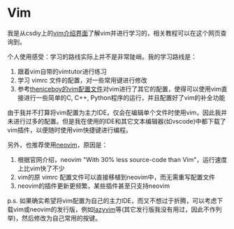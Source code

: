 # Vim

我是从csdiy上的[vim介绍界面](https://csdiy.wiki/%E5%BF%85%E5%AD%A6%E5%B7%A5%E5%85%B7/Vim/)了解vim并进行学习的，相关教程可以在这个网页查询到。

个人使用感受：学习的路线实际上并不是非常陡峭。我的学习路线是：

1. 跟着vim自带的vimtutor进行练习
2. 学习 vimrc 文件的配置，对一些常用键进行修改
3. 参考[theniceboy的vim配置文件](https://github.com/theniceboy/.vim)对vim进行了其它的配置，使得可以使用vim直接进行一些简单的C, C++, Python程序的运行，并且配置好了vim的补全功能

由于我并不打算将vim配置为主力IDE，仅会在编辑单个文件时使用vim，因此我并未进行过多的配置。但是我在使用的IDE和其它文本编辑器(如vscode)中都下载了vim插件，以便随时使用vim快捷键进行编程。

另外，也推荐使用[neovim](https://neovim.io/)，原因是：

1. 根据官网介绍，neovim "With 30% less source-code than Vim"，运行速度上比vim快了不少
2. vim的原 vimrc 配置文件可以直接移植到neovim中，而无需重写配置文件
3. neovim的插件更新更频繁，某些插件甚至只支持neovim

p.s. 如果确实希望将vim配置为自己的主力IDE，而又不想过于折腾，可以考虑下载vim或neovim的发行版，例如[lazyvim](https://www.lazyvim.org/)等(其它发行版我没有用过，因此不作列举)，然后修改为自己常用的按键。